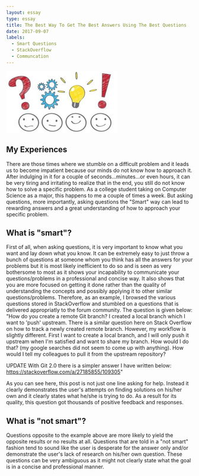 ```yaml
---
layout: essay
type: essay
title: The Best Way To Get The Best Answers Using The Best Questions
date: 2017-09-07
labels:
  - Smart Questions
  - StackOverflow
  - Communcation
---
```


<img class="ui medium left floated image" src="../images/smart-questions.jpg">

## My Experiences

There are those times where we stumble on a difficult problem and it leads us to become impatient because our minds do not know how to approach it. After indulging in it for a couple of seconds...minutes...or even hours, it can be very tiring and irritating to realize that in the end, you still do not know how to solve a specific problem. As a college student taking on Computer Science as a major, this happens to me a couple of times a week. But asking questions, more importantly, asking questions the "Smart" way can lead to rewarding answers and a great understanding of how to approach your specific problem.

## What is "smart"?

First of all, when asking questions, it is very important to know what you want and lay down what you know. It can be extremely easy to just throw a bunch of questions at someone whom you think has all the answers for your problems but it is most likely inefficient to do so and is seen as very bothersome to most as it shows your incapability to communicate your questions/problems in a professional and concise way. It also shows that you are more focused on getting it done rather than the quality of understanding the concepts and possibly applying it to other similar questions/problems. 
Therefore, as an example, I browsed the various questions stored in StackOverflow and stumbled on a questions that is delivered appropriatly to the forum community. 
The question is given below:
"How do you create a remote Git branch? I created a local branch which I want to 'push' upstream. There is a similar question here on Stack Overflow on how to track a newly created remote branch. However, my workflow is slightly different. First I want to create a local branch, and I will only push it upstream when I'm satisfied and want to share my branch.
How would I do that? (my google searches did not seem to come up with anything).
How would I tell my colleagues to pull it from the upstream repository?

UPDATE With Git 2.0 there is a simpler answer I have written below: https://stackoverflow.com/a/27185855/109305"

As you can see here, this post is not just one line asking for help. Instead it clearly demonstrates the user's attempts on finding solutions on his/her own and it clearly states what he/she is trying to do. As a result for its quality, this question got thousands of positive feedback and responses.

## What is "not smart"?

Questions opposite to the example above are more likely to yield the opposite results or no results at all. Questions that are told in a "not smart" fashion tend to sound like the user is desperate for the answer only and/or demonstrate the user's lack of research on his/her own question. These questions can be very ambiguous as it might not clearly state what the goal is in a concise and professional manner.
